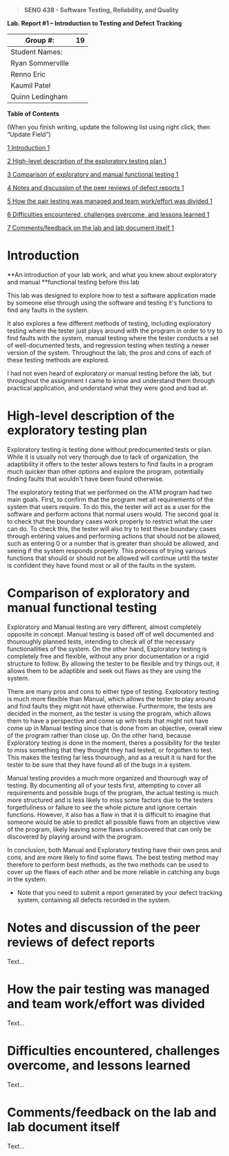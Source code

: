 >   **SENG 438 - Software Testing, Reliability, and Quality**

**Lab. Report \#1 – Introduction to Testing and Defect Tracking**

| Group \#:       |19 |
|-----------------|---|
| Student Names:  |   |
| Ryan Sommerville|   |
| Renno Eric      |   |
| Kaumil Patel    |   |
| Quinn Ledingham |   |

**Table of Contents**

(When you finish writing, update the following list using right click, then
“Update Field”)

[1 Introduction	1](#_Toc439194677)

[2 High-level description of the exploratory testing plan	1](#_Toc439194678)

[3 Comparison of exploratory and manual functional testing	1](#_Toc439194679)

[4 Notes and discussion of the peer reviews of defect reports	1](#_Toc439194680)

[5 How the pair testing was managed and team work/effort was
divided	1](#_Toc439194681)

[6 Difficulties encountered, challenges overcome, and lessons
learned	1](#_Toc439194682)

[7 Comments/feedback on the lab and lab document itself	1](#_Toc439194683)

# Introduction

**An introduction of your lab work, and what you knew about exploratory and manual
**functional testing before this lab

This lab was designed to explore how to test a software application made by someone else
through using the software and testing it's functions to find any faults in the system.

It also explores a few different methods of testing, including exploratory testing where
the tester just plays around with the program in order to try to find faults with the system,
manual testing where the tester conducts a set of well-documented tests, and regression testing
when testing a newer version of the system. Throughout the lab, the pros and cons of each of
these testing methods are explored. 

I had not even heard of exploratory or manual testing
before the lab, but throughout the assignment I came to know and understand them through
practical application, and understand what they were good and bad at.

# High-level description of the exploratory testing plan

Exploratory testing is testing done without predocumented tests or plan. While it
is usually not very thorough due to lack of organization, the adaptibility it offers
to the tester allows testers to find faults in a program much quicker than other options
and explore the program, potentially finding faults that wouldn't have been found otherwise.

The exploratory testing that we performed on the ATM program had two main goals. First, to
confirm that the program met all requirements of the system that users require. To do this,
the tester will act as a user for the software and perform actions that normal users would.
The second goal is to check that the boundary cases work properly to restrict what the user
can do. To check this, the tester will also try to test these boundary cases through entering
values and performing actions that should not be allowed, such as entering 0 or a number that
is greater than should be allowed, and seeing if the system responds properly. This process
of trying various functions that should or should not be allowed will continue until the
tester is confident they have found most or all of the faults in the system.

# Comparison of exploratory and manual functional testing

Exploratory and Manual testing are very different, almost completely opposite in concept.
Manual testing is based off of well documented and thouroughly planned tests, intending to
check all of the necessary functionallities of the system. On the other hand, Exploratory
testing is completely free and flexible, without any prior documentation or a rigid structure
to follow. By allowing the tester to be flexible and try things out, it allows them to be 
adaptible and seek out flaws as they are using the system.

There are many pros and cons to either type of testing. Exploratory testing is much more
flexible than Manual, which allows the tester to play around and find faults they might
not have otherwise. Furthermore, the tests are decided in the moment, as the tester is
using the program, which allows them to have a perspective and come up with tests that
might not have come up in Manual testing since that is done from an objective, overall
view of the program rather than close up. On the other hand, because Exploratory testing
is done in the moment, theres a possibility for the tester to miss something that they
thought they had tested, or forgotten to test. This makes the testing far less thourough,
and as a result it is hard for the tester to be sure that they have found all of the bugs
in a system.

Manual testing provides a much more organized and thourough way of testing. By documenting
all of your tests first, attempting to cover all requirements and possible bugs of the program,
the actual testing is much more structured and is less likely to miss some factors due to the
testers forgetfullness or failure to see the whole picture and ignore certain functions. However,
it also has a flaw in that it is difficult to imagine that someone would be able to predict all
possible flaws from an objective view of the program, likely leaving some flaws undiscovered that
can only be discovered by playing around with the program.

In conclusion, both Manual and Exploratory testing have their own pros and cons, and are more
likely to find some flaws. The best testing method may therefore to perform best methods, as
the two methods can be used to cover up the flaws of each other and be more reliable in catching
any bugs in the system.

-   Note that you need to submit a report generated by your defect tracking
    system, containing all defects recorded in the system.

# Notes and discussion of the peer reviews of defect reports

Text…

# How the pair testing was managed and team work/effort was divided 

Text…

# Difficulties encountered, challenges overcome, and lessons learned

Text…

# Comments/feedback on the lab and lab document itself

Text…
